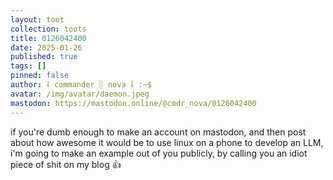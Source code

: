 ```yaml
---
layout: toot
collection: toots
title: 0126042400
date: 2025-01-26
published: true
tags: []
pinned: false
author: ⸸ commander ░ nova ⸸ :~$
avatar: /img/avatar/daemon.jpeg
mastodon: https://mastodon.online/@cmdr_nova/0126042400
---
```


if you're dumb enough to make an account on mastodon, and then post about how awesome it would be to use linux on a phone to develop an LLM, i'm going to make an example out of you publicly, by calling you an idiot piece of shit on my blog 👍
